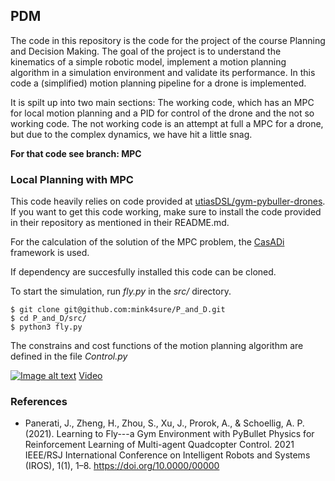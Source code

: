## PDM
The code in this repository is the code for the project of the course Planning and Decision Making. The goal of the project is to understand the kinematics of a simple robotic model, implement a motion planning algorithm in a simulation environment and validate its performance. In this code a (simplified) motion planning pipeline for a drone is implemented.

It is spilt up into two main sections: The working code, which has an MPC for
local motion planning and a PID for control of the drone and the not so working
code. The not working code is an attempt at full a MPC for a drone, but due to
the complex dynamics, we have hit a little snag. 

**For that code see branch: MPC**

### Local Planning with MPC
This code heavily relies on code provided at [utiasDSL/gym-pybuller-drones](https://github.com/utiasDSL/gym-pybullet-drones). If you want to get this code working, make sure to install the code provided in their repository as mentioned in their README.md.

For the calculation of the solution of the MPC problem, the [CasADi](https://web.casadi.org/) framework is used.

If dependency are succesfully installed this code can be cloned.

To start the simulation, run *fly.py* in the *src/* directory.  

```
$ git clone git@github.com:mink4sure/P_and_D.git
$ cd P_and_D/src/
$ python3 fly.py
```

The constrains and cost functions of the motion planning algorithm are defined in the file *Control.py*

[![Image alt text]()](https://github.com/mink4sure/P_and_D/blob/main/Drone-3.mp4)
[Video](https://github.com/mink4sure/P_and_D/blob/main/Drone-3.mp4)

### References
- Panerati, J., Zheng, H., Zhou, S., Xu, J., Prorok, A., & Schoellig, A. P. (2021). Learning to Fly---a Gym Environment with PyBullet Physics for Reinforcement Learning of Multi-agent Quadcopter Control. 2021 IEEE/RSJ International Conference on Intelligent Robots and Systems (IROS), 1(1), 1–8. https://doi.org/10.0000/00000
